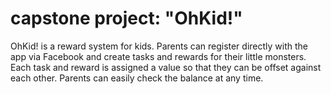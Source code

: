 # capstone project: "OhKid!"

OhKid! is a reward system for kids. Parents can register directly with the app via Facebook and create tasks and rewards for their little monsters. Each task and reward is assigned a value so that they can be offset against each other. Parents can easily check the balance at any time.

